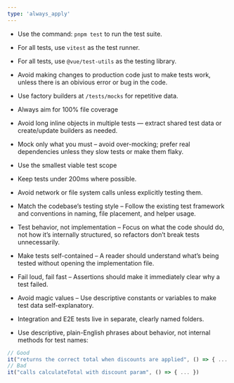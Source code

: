 ```yaml
---
type: 'always_apply'
---
```


- Use the command: `pnpm test` to run the test suite.
- For all tests, use `vitest` as the test runner.
- For all tests, use `@vue/test-utils` as the testing library.
- Avoid making changes to production code just to make tests work, unless there is an obivious error or bug in the code.
- Use factory builders at `/tests/mocks` for repetitive data.
- Always aim for 100% file coverage

- Avoid long inline objects in multiple tests — extract shared test data or create/update builders as needed.
- Mock only what you must – avoid over-mocking; prefer real dependencies unless they slow tests or make them flaky.
- Use the smallest viable test scope
- Keep tests under 200ms where possible.
- Avoid network or file system calls unless explicitly testing them.
- Match the codebase’s testing style – Follow the existing test framework and conventions in naming, file placement, and helper usage.
- Test behavior, not implementation – Focus on what the code should do, not how it’s internally structured, so refactors don’t break tests unnecessarily.
- Make tests self-contained – A reader should understand what’s being tested without opening the implementation file.
- Fail loud, fail fast – Assertions should make it immediately clear why a test failed.
- Avoid magic values – Use descriptive constants or variables to make test data self-explanatory.
- Integration and E2E tests live in separate, clearly named folders.
- Use descriptive, plain-English phrases about behavior, not internal methods for test names:

```js
// Good
it("returns the correct total when discounts are applied", () => { ... })
// Bad
it("calls calculateTotal with discount param", () => { ... })
```
